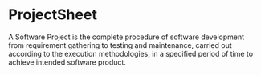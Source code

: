 # ProjectSheet
A Software Project is the complete procedure of software development from requirement gathering to testing and maintenance,
carried out according to the execution methodologies, 
in a specified period of time to achieve intended software product.
